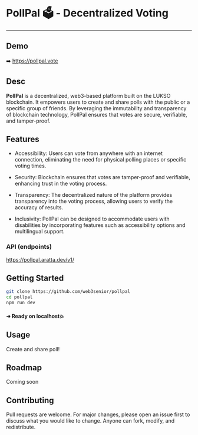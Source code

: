 # PollPal 🗳️ - Decentralized Voting
--------



## Demo
 ➡️ <a href="https://pollpal.vote" target="blank">https://pollpal.vote</a>

## Desc
**PollPal** is a decentralized, web3-based platform built on the LUKSO blockchain. It empowers users to create and share polls with the public or a specific group of friends. By leveraging the immutability and transparency of blockchain technology, PollPal ensures that votes are secure, verifiable, and tamper-proof.

## Features
- Accessibility: Users can vote from anywhere with an internet connection, eliminating the need for physical polling places or specific voting times.

- Security: Blockchain ensures that votes are tamper-proof and verifiable, enhancing trust in the voting process.

- Transparency: The decentralized nature of the platform provides transparency into the voting process, allowing users to verify the accuracy of results.

- Inclusivity: PollPal can be designed to accommodate users with disabilities by incorporating features such as accessibility options and multilingual support.


### API (endpoints)
https://pollpal.aratta.dev/v1/


## Getting Started

```bash
git clone https://github.com/web3senior/pollpal
cd pollpal
npm run dev
```

#### ➜ Ready on localhost💥

## Usage

Create and share poll!

## Roadmap
Coming soon

## Contributing

Pull requests are welcome. For major changes, please open an issue first to discuss what you would like to change. Anyone can fork, modify, and redistribute.

